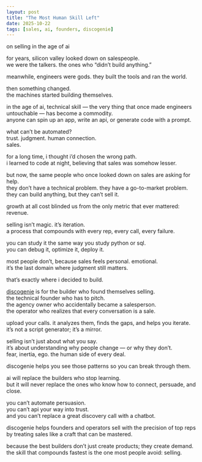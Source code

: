 ```yaml
---
layout: post
title: "The Most Human Skill Left"
date: 2025-10-22
tags: [sales, ai, founders, discogenie]
---
```


on selling in the age of ai

for years, silicon valley looked down on salespeople.  
we were the talkers. the ones who “didn’t build anything.”

meanwhile, engineers were gods. they built the tools and ran the world.

then something changed.  
the machines started building themselves.

in the age of ai, technical skill — the very thing that once made engineers untouchable — has become a commodity.  
anyone can spin up an app, write an api, or generate code with a prompt.

what can’t be automated?  
trust. judgment. human connection.  
sales.

for a long time, i thought i’d chosen the wrong path.  
i learned to code at night, believing that sales was somehow lesser.

but now, the same people who once looked down on sales are asking for help.  
they don’t have a technical problem. they have a go-to-market problem.  
they can build anything, but they can’t sell it.

growth at all cost blinded us from the only metric that ever mattered: revenue.

selling isn’t magic. it’s iteration.  
a process that compounds with every rep, every call, every failure.

you can study it the same way you study python or sql.  
you can debug it, optimize it, deploy it.

most people don’t, because sales feels personal. emotional.  
it’s the last domain where judgment still matters.

that’s exactly where i decided to build.

[discogenie](https://www.discogenie.co) is for the builder who found themselves selling.  
the technical founder who has to pitch.  
the agency owner who accidentally became a salesperson.  
the operator who realizes that every conversation is a sale.

upload your calls. it analyzes them, finds the gaps, and helps you iterate.  
it’s not a script generator; it’s a mirror.

selling isn’t just about what you say.  
it’s about understanding why people change — or why they don’t.  
fear, inertia, ego. the human side of every deal.

discogenie helps you see those patterns so you can break through them.

ai will replace the builders who stop learning.  
but it will never replace the ones who know how to connect, persuade, and close.

you can’t automate persuasion.  
you can’t api your way into trust.  
and you can’t replace a great discovery call with a chatbot.

discogenie helps founders and operators sell with the precision of top reps  
by treating sales like a craft that can be mastered.

because the best builders don’t just create products; they create demand.  
the skill that compounds fastest is the one most people avoid: selling.
